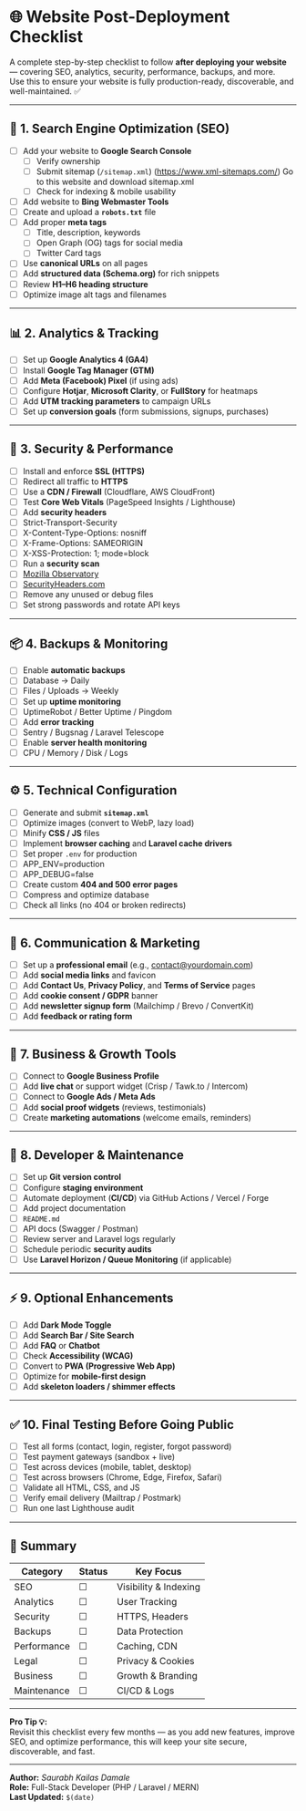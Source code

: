 # 🌐 Website Post-Deployment Checklist

A complete step-by-step checklist to follow **after deploying your website** — covering SEO, analytics, security, performance, backups, and more.  
Use this to ensure your website is fully production-ready, discoverable, and well-maintained. ✅

---

## 🚀 1. Search Engine Optimization (SEO)

- [ ] Add your website to **Google Search Console**
  - [ ] Verify ownership
  - [ ] Submit sitemap (`/sitemap.xml`) (https://www.xml-sitemaps.com/) Go to this website and download sitemap.xml
  - [ ] Check for indexing & mobile usability
- [ ] Add website to **Bing Webmaster Tools**
- [ ] Create and upload a **`robots.txt`** file
- [ ] Add proper **meta tags**
  - [ ] Title, description, keywords
  - [ ] Open Graph (OG) tags for social media
  - [ ] Twitter Card tags
- [ ] Use **canonical URLs** on all pages
- [ ] Add **structured data (Schema.org)** for rich snippets
- [ ] Review **H1–H6 heading structure**
- [ ] Optimize image alt tags and filenames

---

## 📊 2. Analytics & Tracking

- [ ] Set up **Google Analytics 4 (GA4)**
- [ ] Install **Google Tag Manager (GTM)**
- [ ] Add **Meta (Facebook) Pixel** (if using ads)
- [ ] Configure **Hotjar**, **Microsoft Clarity**, or **FullStory** for heatmaps
- [ ] Add **UTM tracking parameters** to campaign URLs
- [ ] Set up **conversion goals** (form submissions, signups, purchases)

---

## 🔐 3. Security & Performance

- [ ] Install and enforce **SSL (HTTPS)**
- [ ] Redirect all traffic to **HTTPS**
- [ ] Use a **CDN / Firewall** (Cloudflare, AWS CloudFront)
- [ ] Test **Core Web Vitals** (PageSpeed Insights / Lighthouse)
- [ ] Add **security headers**
- [ ] Strict-Transport-Security
- [ ] X-Content-Type-Options: nosniff
- [ ] X-Frame-Options: SAMEORIGIN
- [ ] X-XSS-Protection: 1; mode=block
- [ ] Run a **security scan**
- [ ] [Mozilla Observatory](https://observatory.mozilla.org/)
- [ ] [SecurityHeaders.com](https://securityheaders.com/)
- [ ] Remove any unused or debug files
- [ ] Set strong passwords and rotate API keys

---

## 📦 4. Backups & Monitoring

- [ ] Enable **automatic backups**
- [ ] Database → Daily
- [ ] Files / Uploads → Weekly
- [ ] Set up **uptime monitoring**
- [ ] UptimeRobot / Better Uptime / Pingdom
- [ ] Add **error tracking**
- [ ] Sentry / Bugsnag / Laravel Telescope
- [ ] Enable **server health monitoring**
- [ ] CPU / Memory / Disk / Logs

---

## ⚙️ 5. Technical Configuration

- [ ] Generate and submit **`sitemap.xml`**
- [ ] Optimize images (convert to WebP, lazy load)
- [ ] Minify **CSS / JS** files
- [ ] Implement **browser caching** and **Laravel cache drivers**
- [ ] Set proper `.env` for production
- [ ] APP_ENV=production
- [ ] APP_DEBUG=false
- [ ] Create custom **404 and 500 error pages**
- [ ] Compress and optimize database
- [ ] Check all links (no 404 or broken redirects)

---

## 💬 6. Communication & Marketing

- [ ] Set up a **professional email** (e.g., contact@yourdomain.com)
- [ ] Add **social media links** and favicon
- [ ] Add **Contact Us**, **Privacy Policy**, and **Terms of Service** pages
- [ ] Add **cookie consent / GDPR** banner
- [ ] Add **newsletter signup form** (Mailchimp / Brevo / ConvertKit)
- [ ] Add **feedback or rating form**

---

## 🧠 7. Business & Growth Tools

- [ ] Connect to **Google Business Profile**
- [ ] Add **live chat** or support widget (Crisp / Tawk.to / Intercom)
- [ ] Connect to **Google Ads / Meta Ads**
- [ ] Add **social proof widgets** (reviews, testimonials)
- [ ] Create **marketing automations** (welcome emails, reminders)

---

## 🧰 8. Developer & Maintenance

- [ ] Set up **Git version control**
- [ ] Configure **staging environment**
- [ ] Automate deployment (**CI/CD**) via GitHub Actions / Vercel / Forge
- [ ] Add project documentation
- [ ] `README.md`
- [ ] API docs (Swagger / Postman)
- [ ] Review server and Laravel logs regularly
- [ ] Schedule periodic **security audits**
- [ ] Use **Laravel Horizon / Queue Monitoring** (if applicable)

---

## ⚡ 9. Optional Enhancements

- [ ] Add **Dark Mode Toggle**
- [ ] Add **Search Bar / Site Search**
- [ ] Add **FAQ** or **Chatbot**
- [ ] Check **Accessibility (WCAG)**
- [ ] Convert to **PWA (Progressive Web App)**
- [ ] Optimize for **mobile-first design**
- [ ] Add **skeleton loaders / shimmer effects**

---

## ✅ 10. Final Testing Before Going Public

- [ ] Test all forms (contact, login, register, forgot password)
- [ ] Test payment gateways (sandbox + live)
- [ ] Test across devices (mobile, tablet, desktop)
- [ ] Test across browsers (Chrome, Edge, Firefox, Safari)
- [ ] Validate all HTML, CSS, and JS
- [ ] Verify email delivery (Mailtrap / Postmark)
- [ ] Run one last Lighthouse audit

---

## 🧾 Summary

| Category | Status | Key Focus |
|-----------|---------|------------|
| SEO | ☐ | Visibility & Indexing |
| Analytics | ☐ | User Tracking |
| Security | ☐ | HTTPS, Headers |
| Backups | ☐ | Data Protection |
| Performance | ☐ | Caching, CDN |
| Legal | ☐ | Privacy & Cookies |
| Business | ☐ | Growth & Branding |
| Maintenance | ☐ | CI/CD & Logs |

---

**Pro Tip 💡:**  
Revisit this checklist every few months — as you add new features, improve SEO, and optimize performance, this will keep your site secure, discoverable, and fast.

---

**Author:** _Saurabh Kailas Damale_  
**Role:** Full-Stack Developer (PHP / Laravel / MERN)  
**Last Updated:** `$(date)`  
